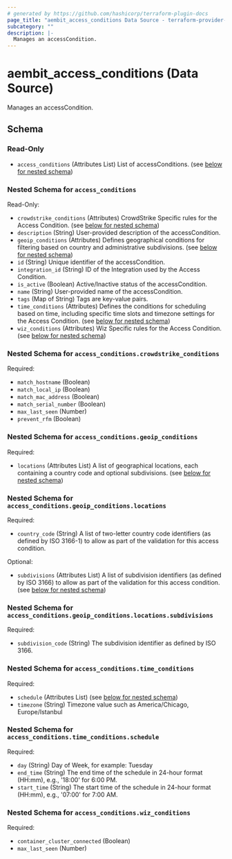 ```yaml
---
# generated by https://github.com/hashicorp/terraform-plugin-docs
page_title: "aembit_access_conditions Data Source - terraform-provider-aembit"
subcategory: ""
description: |-
  Manages an accessCondition.
---
```


# aembit_access_conditions (Data Source)

Manages an accessCondition.



<!-- schema generated by tfplugindocs -->
## Schema

### Read-Only

- `access_conditions` (Attributes List) List of accessConditions. (see [below for nested schema](#nestedatt--access_conditions))

<a id="nestedatt--access_conditions"></a>
### Nested Schema for `access_conditions`

Read-Only:

- `crowdstrike_conditions` (Attributes) CrowdStrike Specific rules for the Access Condition. (see [below for nested schema](#nestedatt--access_conditions--crowdstrike_conditions))
- `description` (String) User-provided description of the accessCondition.
- `geoip_conditions` (Attributes) Defines geographical conditions for filtering based on country and administrative subdivisions. (see [below for nested schema](#nestedatt--access_conditions--geoip_conditions))
- `id` (String) Unique identifier of the accessCondition.
- `integration_id` (String) ID of the Integration used by the Access Condition.
- `is_active` (Boolean) Active/Inactive status of the accessCondition.
- `name` (String) User-provided name of the accessCondition.
- `tags` (Map of String) Tags are key-value pairs.
- `time_conditions` (Attributes) Defines the conditions for scheduling based on time, including specific time slots and timezone settings for the Access Condition. (see [below for nested schema](#nestedatt--access_conditions--time_conditions))
- `wiz_conditions` (Attributes) Wiz Specific rules for the Access Condition. (see [below for nested schema](#nestedatt--access_conditions--wiz_conditions))

<a id="nestedatt--access_conditions--crowdstrike_conditions"></a>
### Nested Schema for `access_conditions.crowdstrike_conditions`

Required:

- `match_hostname` (Boolean)
- `match_local_ip` (Boolean)
- `match_mac_address` (Boolean)
- `match_serial_number` (Boolean)
- `max_last_seen` (Number)
- `prevent_rfm` (Boolean)


<a id="nestedatt--access_conditions--geoip_conditions"></a>
### Nested Schema for `access_conditions.geoip_conditions`

Required:

- `locations` (Attributes List) A list of geographical locations, each containing a country code and optional subdivisions. (see [below for nested schema](#nestedatt--access_conditions--geoip_conditions--locations))

<a id="nestedatt--access_conditions--geoip_conditions--locations"></a>
### Nested Schema for `access_conditions.geoip_conditions.locations`

Required:

- `country_code` (String) A list of two-letter country code identifiers (as defined by ISO 3166-1) to allow as part of the validation for this access condition.

Optional:

- `subdivisions` (Attributes List) A list of subdivision identifiers (as defined by ISO 3166) to allow as part of the validation for this access condition. (see [below for nested schema](#nestedatt--access_conditions--geoip_conditions--locations--subdivisions))

<a id="nestedatt--access_conditions--geoip_conditions--locations--subdivisions"></a>
### Nested Schema for `access_conditions.geoip_conditions.locations.subdivisions`

Required:

- `subdivision_code` (String) The subdivision identifier as defined by ISO 3166.




<a id="nestedatt--access_conditions--time_conditions"></a>
### Nested Schema for `access_conditions.time_conditions`

Required:

- `schedule` (Attributes List) (see [below for nested schema](#nestedatt--access_conditions--time_conditions--schedule))
- `timezone` (String) Timezone value such as America/Chicago, Europe/Istanbul

<a id="nestedatt--access_conditions--time_conditions--schedule"></a>
### Nested Schema for `access_conditions.time_conditions.schedule`

Required:

- `day` (String) Day of Week, for example: Tuesday
- `end_time` (String) The end time of the schedule in 24-hour format (HH:mm), e.g., '18:00' for 6:00 PM.
- `start_time` (String) The start time of the schedule in 24-hour format (HH:mm), e.g., '07:00' for 7:00 AM.



<a id="nestedatt--access_conditions--wiz_conditions"></a>
### Nested Schema for `access_conditions.wiz_conditions`

Required:

- `container_cluster_connected` (Boolean)
- `max_last_seen` (Number)
